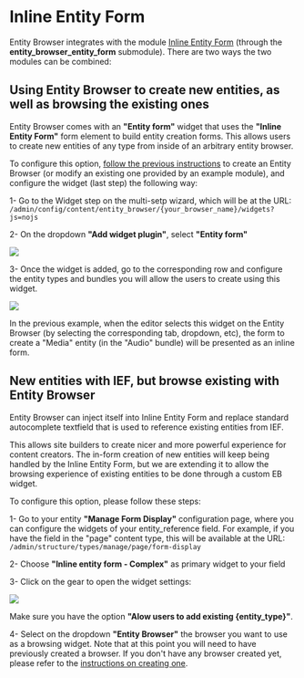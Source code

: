 # Inline Entity Form

Entity Browser integrates with the module [Inline Entity Form](https://drupal.org/project/inline_entity_form) (through the **entity_browser_entity_form** submodule). There are two ways the two modules can be combined:
 
## Using Entity Browser to create new entities, as well as browsing the existing ones

Entity Browser comes with an **"Entity form"** widget that uses the **"Inline Entity Form"** form element to build entity creation forms. This allows users to create new entities of any type from inside of an arbitrary entity browser.

To configure this option, [follow the previous instructions](creating_browser_through_ui.md) to create an Entity Browser (or modify an existing one provided by an example module), and configure the widget (last step) the following way:

1- Go to the Widget step on the multi-setp wizard, which will be at the URL:
```/admin/config/content/entity_browser/{your_browser_name}/widgets?js=nojs ```

2- On the dropdown **"Add widget plugin"**, select **"Entity form"**

![](select-entity-form-on-widget-creation.png)

3- Once the widget is added, go to the corresponding row and configure the entity types and bundles you will allow the users to create using this widget.

![](select-entity-type-and-bundle.png)

In the previous example, when the editor selects this widget on the Entity Browser (by selecting the corresponding tab, dropdown, etc), the form to create a "Media" entity (in the "Audio" bundle) will be presented as an inline form.


## New entities with IEF, but browse existing with Entity Browser

Entity Browser can inject itself into Inline Entity Form and replace standard autocomplete textfield that is used to reference existing entities from IEF.

This allows site builders to create nicer and more powerful experience for content creators. The in-form creation of new entities will keep being handled by the Inline Entity Form, but we are extending it to allow the browsing experience of existing entities to be done through a custom EB widget.

To configure this option, please follow these steps:

1- Go to your entity **"Manage Form Display"** configuration page, where you can configure the widgets of your entity_reference field. For example, if you have the field in the "page" content type, this will be available at the URL: 
`/admin/structure/types/manage/page/form-display`

2- Choose **"Inline entity form - Complex"** as primary widget to your field

3- Click on the gear to open the widget settings:

![](op2-widget-configuration.png)

  Make sure you have the option **"Alow users to add existing {entity_type}"**.
  
4- Select on the dropdown **"Entity Browser"** the browser you want to use as a browsing widget. Note that at this point you will need to have previously created a browser. If you don't have any browser created yet, please refer to the [instructions on creating one](creating_browser_through_ui.md).
